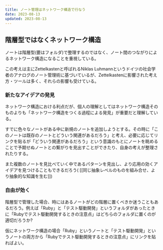 ```yaml
---
title: ノート管理はネットワーク構造で行なう
date: 2023-08-13
updated: 2023-08-13
---
```


## 階層型ではなくネットワーク構造

ノートは階層型(要はフォルダ)で整理するのではなく、ノート間のつながりによるネットワーク構造になることを重視している。

この考えは主にZettelkastenと呼ばれるNiklas Luhmannというドイツの社会学者のアナログのノート管理術に基づいているが、Zettelkastenに影響された考え方・ツールは多く、それらの影響も受けている。

### 新たなアイデアの発見

ネットワーク構造における利点だが、個人の理解としてはネットワーク構造そのものよりも「ネットワーク構造をつくる過程による発見」が重要だと理解している。

すでに色々なノートがある中に新規のノートを追加しようとする。その時に「このノートは既存のノートとどういう関連があるだろう」と考え、必要に応じてリンクを貼るが「どういう関連があるだろう」という意識のもとにノートを眺めることで予期せぬノートとの繋がりを見出すことができたり、自身の考えが整理されたりする。

また複数のノートを見比べていく中であるパターンを見出し、より応用の効くアイデアを見つけることもできるだろう( [[同じ抽象レベルのものを組み合せ、より抽象的な知識を生む]])

### 自由が効く

階層型で管理した場合、時にはあるノートがどの階層に置くべきか迷うこともあるだろう。例えば「Ruby」と「テスト駆動開発」というフォルダがあったときに「Rubyでテスト駆動開発するときの注意点」はどちらのフォルダに置くのが適切だろうか?

仮にネットワーク構造の場合「Ruby」というノートと「テスト駆動開発」というノートの両方から「Rubyでテスト駆動開発するときの注意点」にリンクを貼ればよい。

